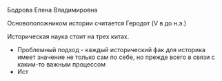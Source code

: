 Бодрова Елена Владимировна

Основоположником истории считается Геродот (V в до н.э.)


Историческая наука стоит на трех китах.
- Проблемный подход - каждый исторический фак для историка имеет значение не только сам по себе, но прежде всего в связи с каким-то важным процессом
- Ист